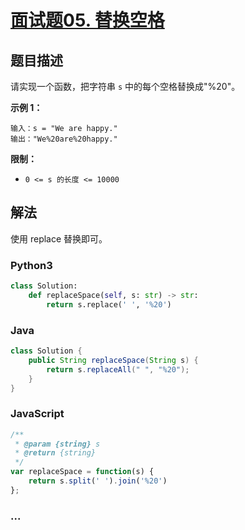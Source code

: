 # [面试题05. 替换空格](https://leetcode-cn.com/problems/ti-huan-kong-ge-lcof/)

## 题目描述
请实现一个函数，把字符串 `s` 中的每个空格替换成"%20"。

**示例 1：**

```
输入：s = "We are happy."
输出："We%20are%20happy."
```

**限制：**

- `0 <= s 的长度 <= 10000`

## 解法
使用 replace 替换即可。

### Python3
```python
class Solution:
    def replaceSpace(self, s: str) -> str:
        return s.replace(' ', '%20')
```

### Java
```java
class Solution {
    public String replaceSpace(String s) {
        return s.replaceAll(" ", "%20");
    }
}
```

### JavaScript
```js
/**
 * @param {string} s
 * @return {string}
 */
var replaceSpace = function(s) {
    return s.split(' ').join('%20')
};
```

### ...
```

```
